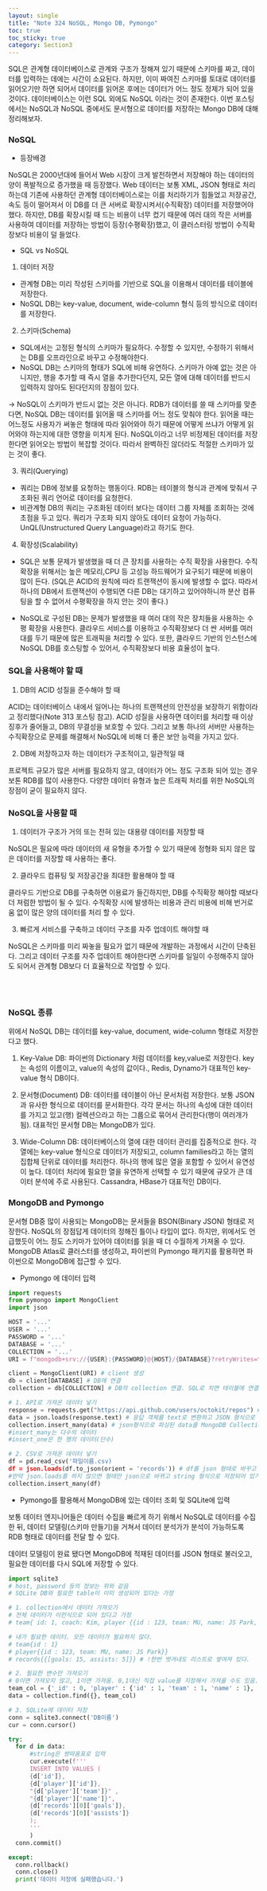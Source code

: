 ```yaml
---
layout: single
title: "Note 324 NoSQL, Mongo DB, Pymongo"
toc: true
toc_sticky: true
category: Section3
---
```


SQL은 관계형 데이터베이스로 관계와 구조가 정해져 있기 때문에 스키마를 짜고, 데이터를 입력하는 데에는 시간이 소요된다. 하지만, 이미 짜여진 스키마를 토대로 데이터를 읽어오기만 하면 되어서
데이터를 읽어온 후에는 데이터가 어느 정도 정제가 되어 있을 것이다. 데이터베이스는 이런 SQL 외에도 NoSQL 이라는 것이 존재한다. 이번 포스팅에서는 NoSQL과 NoSQL 중에서도 문서형으로
데이터를 저장하는 Mongo DB에 대해 정리해보자.

### NoSQL

- 등장배경

NoSQL은 2000년대에 들어서 Web 시장이 크게 발전하면서 저장해야 하는 데이터의 양이 폭발적으로 증가했을 때 등장했다. Web 데이터는 보통 XML, JSON 형태로 처리하는데
기존에 사용하던 관계형 데이터베이스로는 이를 처리하기가 힘들었고 저장공간, 속도 등이 떨어져서 이 DB를 더 큰 서버로 확장시켜서(수직확장) 데이터를 저장했어야 했다. 
하지만, DB를 확장시킬 때 드는 비용이 너무 컸기 때문에 여러 대의 작은 서버를 사용하여 데이터를 저장하는 방법이 등장(수평확장)했고, 이 클러스터링 방법이 수직확장보다 비용이 덜 들었다.

- SQL vs NoSQL

1) 데이터 저장

- 관계형 DB는 미리 작성된 스키마를 기반으로 SQL을 이용해서 데이터를 테이블에 저장한다. 
- NoSQL DB는 key-value, document, wide-column 형식 등의 방식으로 데이터를 저장한다.

2) 스키마(Schema)

- SQL에서는 고정된 형식의 스키마가 필요하다. 수정할 수 있지만, 수정하기 위해서는 DB를 오프라인으로 바꾸고 수정해야한다.
- NoSQL DB는 스키마의 형태가 SQL에 비해 유연하다. 스키마가 아예 없는 것은 아니지만, 행을 추가할 때 즉시 열을 추가한다던지, 모든 열에 대해 데이터를 반드시 입력하지 않아도 된다던지의 장점이 있다.

-> NoSQL이 스키마가 반드시 없는 것은 아니다. RDB가 데이터를 쓸 때 스키마를 맞춘다면, NoSQL DB는 데이터를 읽어올 때 스키마를 어느 정도 맞춰야 한다. 
읽어올 때는 어느정도 사용자가 써놓은 형태에 따라 읽어와야 하기 때문에 어떻게 쓰냐가 어떻게 읽어와야 하는지에 대한 영향을 미치게 된다. NoSQL이라고 너무 비정제된 데이터를 저장한다면
읽어오는 방법이 복잡할 것이다. 따라서 완벽하진 않더라도 적절한 스키마가 있는 것이 좋다.


3) 쿼리(Querying)

- 쿼리는 DB에 정보를 요청하는 행동이다. RDB는 테이블의 형식과 관계에 맞춰서 구조화된 쿼리 언어로 데이터를 요청한다.
- 비관계형 DB의 쿼리는 구조화된 데이터 보다는 데이터 그룹 자체를 조회하는 것에 초점을 두고 있다. 쿼리가 구조화 되지 않아도 데이터 요청이 가능하다. UnQL(Unstructured Query Language)라고 하기도 한다.

4) 확장성(Scalability)

- SQL은 보통 문제가 발생했을 때 더 큰 장치를 사용하는 수직 확장을 사용한다. 수직 확장을 위해서는 높은 메모리,CPU 등 고성능 하드웨어가 요구되기 때문에 비용이 많이 든다.
(SQL은 ACID의 원칙에 따라 트랜잭션이 동시에 발생할 수 없다. 따라서 하나의 DB에서 트랜잭션이 수행되면 다른 DB는 대기하고 있어야하니까 분산 컴퓨팅을 할 수 없어서 수평확장을
하지 안는 것이 좋다.)

- NoSQL로 구성된 DB는 문제가 발생했을 때 여러 대의 작은 장치들을 사용하는 수평 확장을 사용한다. 클라우드 서비스를 이용하고 수직확장보다 더 싼 서버를 여러 대를 두기 때문에 많은 트래픽을 처리할 수 있다. 또한, 클라우드 기반의 인스턴스에 NoSQL DB를 호스팅할 수 있어서, 수직확장보다 비용 효율성이 높다.

### SQL을 사용해야 할 때

1) DB의 ACID 성질을 준수해야 할 때

ACID는 데이터베이스 내에서 일어나는 하나의 트랜잭션의 안전성을 보장하기 위함이라고 정리했다(Note 313 포스팅 참고). ACID 성질을 사용하면 데이터를 처리할 때 이상 징후가 줄어들고,
DB의 무결성을 보호할 수 있다. 그리고 보통 하나의 서버만 사용하는 수직확장으로 문제를 해결해서 NoSQL에 비해 더 좋은 보안 능력을 가지고 있다.

2) DB에 저장하고자 하는 데이터가 구조적이고, 일관적일 때

프로젝트 규모가 많은 서버를 필요하지 않고, 데이터가 어느 정도 구조화 되어 있는 경우 보톤 RDB를 많이 사용한다. 다양한 데이터 유형과 높은 트래픽 처리를 위한 NoSQL의 장점이
굳이 필요하지 않다.

### NoSQL을 사용할 때

1) 데이터가 구조가 거의 또는 전혀 있는 대용량 데이터를 저장할 때

NoSQL은 필요에 따라 데이터의 새 유형을 추가할 수 있기 때문에 정형화 되지 않은 많은 데이터를 저장할 때 사용하는 좋다.

2) 클라우드 컴퓨팅 및 저장공간을 최대한 활용해야 할 때

클라우드 기반으로 DB를 구축하면 이용료가 들긴하지만, DB를 수직확장 해야할 때보다 더 져럼한 방법이 될 수 있다. 수직확장 시에 발생하는 비용과 관리 비용에 비해 번거로움 없이
많은 양의 데이터를 처리 할 수 있다.

3) 빠르게 서비스를 구축하고 데이터 구조를 자주 업데이트 해야할 때

NoSQL은 스키마를 미리 짜놓을 필요가 없기 때문에 개발하는 과정에서 시간이 단축된다. 그리고 데이터 구조를 자주 업데이트 해야한다면 스키마를 일일이 수정해주지 않아도 되어서
관계형 DB보다 더 효율적으로 작업할 수 있다.

<br>





<br>


### NoSQL 종류
위에서 NoSQL DB는 데이터를 key-value, document, wide-column 형태로 저장한다고 했다.

1) Key-Value DB: 파이썬의 Dictionary 처럼 데이터를 key,value로 저장한다. key는 속성의 이름이고, value의 속성의 값이다., Redis, Dynamo가 대표적인 key-value 형식 DB이다.

2) 문서형(Document) DB: 데이터를 테이블이 아닌 문서처럼 저장한다. 보통 JSON과 유사한 형식으로 데이터를 문서화한다. 각각 문서는 하나의 속성에 대한 데이터를 가지고 있고(행)
컬렉션으라고 하는 그룹으로 묶어서 관리한다(행이 여러개가 됨). 대표적인 문서형 DB는 MongoDB가 있다.

3) Wide-Column DB: 데이터베이스의 열에 대한 데이터 관리를 집중적으로 한다. 각 열에는 key-value 형식으로 데이터가 저장되고, column families라고 하는 열의 집합체 단위로
데이터를 처리한다. 하나의 행에 많은 열을 포함할 수 있어서 유연성이 높다. 데이터 처리에 필요한 열을 유연하게 선택할 수 있기 때문에 규모가 큰 데이터 분석에 주로 사용된다.
Cassandra, HBase가 대표적인 DB이다.

### MongoDB and Pymongo
문서형 DB중 많이 사용되는 MongoDB는 문서들을 BSON(Binary JSON) 형태로 저장한다. NoSQL의 장점답게 데이터의 정해진 틀이나 타입이 없다. 하지만, 위에서도 언급했듯이
어느 정도 스키마가 있어야 데이터를 읽을 때 더 수월하게 가져올 수 있다. MongoDB Atlas로 클러스터를 생성하고, 파이썬의 Pymongo 패키지를 활용하면 파이썬으로 MongoDB에
접근할 수 있다.

- Pymongo 에 데이터 입력

```python
import requests
from pymongo import MongoClient
import json

HOST = '...'
USER = '...'
PASSWORD = '...'
DATABASE = '...'
COLLECTION = '...'
URI = f"mongodb+srv://{USER}:{PASSWORD}@{HOST}/{DATABASE}?retryWrites=true&w=majority"

client = MongoClient(URI) # client 생성
db = client[DATABASE] # DB에 연결
collection = db[COLLECTION] # DB의 collection 연결. SQL로 치면 테이블에 연결.

# 1. API로 가져온 데이터 넣기
response = requests.get("https://api.github.com/users/octokit/repos") # Github API 활용해서 데이터 가져오기
data = json.loads(response.text) # 응답 객체를 text로 변환하고 JSON 형식으로 파싱
collection.insert_many(data) # json형식으로 파싱된 data를 MongoDB Collection에 입력
#insert_many는 다수의 데이터
#insert_one은 한 행의 데이터(단수)

# 2. CSV로 가져온 데이터 넣기
df = pd.read_csv('파일이름.csv)
df = json.loads(df.to_json(orient = 'records')) # df를 json 형태로 바꾸고 json 형식으로 파싱해주어야 한다.
#만약 json.loads를 하지 않으면 형태만 json으로 바뀌고 string 형식으로 저장되어 있기 때문에.
collection.insert_many(df)
```

- Pymongo를 활용해서 MongoDB에 있는 데이터 조회 및 SQLite에 입력

보통 데이터 엔지니어들은 데이터 수집을 빠르게 하기 위해서 NoSQL로 데이터를 수집한 뒤, 데이터 모델링(스키마 만들기)을 거쳐서
데이터 분석가가 분석이 가능하도록 RDB 형태로 데이터를 전달 할 수 있다.

데이터 모델링이 완료 됐다면 MongoDB에 적재된 데이터를 JSON 형태로 불러오고, 필요한 데이터를 다시 SQL에 저장할 수 있다.

```python
import sqlite3
# host, password 등의 정보는 위와 같음
# SQLite DB와 필요한 table이 이미 생성되어 있다는 가정

# 1. collection에서 데이터 가져오기
# 전체 데이터가 이런식으로 되어 있다고 가정
# team{ id: 1, coach: Kim, player {{id : 123, team: MU, name: JS Park, }}, records{{[goals: 15, assists: 5, saves : 0, cards : 3 ]}}}

# 내가 필요한 데이터. 모든 데이터가 필요하지 않다.
# team{id : 1}
# player{{id : 123, team: MU, name: JS Park}}
# records{{[goals: 15, assists: 5]}} # !한번 벗겨내도 리스트로 쌓여져 있다.

# 2. 필요한 변수만 가져오기
# 0이면 가져오지 않고, 1이면 가져옴. 0,1대신 직접 value를 지정해서 가져올 수도 있음.
team_col = {'_id' : 0, 'player' : {'id' : 1, 'team' : 1, 'name' : 1}, 'records' : {'goals' : 1, 'assists' : 1}}
data = collection.find({}, team_col)

# 3. SQLite에 데이터 저장
conn = sqlite3.connect('DB이름')
cur = conn.cursor()

try:
  for d in data:
      #string은 쌍따옴표로 입력
      cur.execute(f'''
      INSERT INTO VALUES (
      {d['id']}, 
      {d['player']['id']}, 
      "{d['player']['team']}" , 
      "{d['player']['name']}", 
      {d['records'][0]['goals']}, 
      {d['records'][0]['assists']}
      );
      '''
      )
  conn.commit()

except:
  conn.rollback()
  conn.close()
  print('데이터 저장에 실패했습니다.')
  
```


























